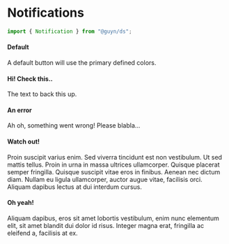 # Notifications

```js
import { Notification } from "@guyn/ds";
```

<script>
export default {
    components: {Notification : ()=>import('./Notification')}
}
</script>

#### Default

A default button will use the primary defined colors.

<Example title="Base">
<Notification><h4>Hi! Check this..</h4>
<p>The text to back this up.</p>
</Notification>

<template slot="code">

```html
<Notification>
	<h4>Hi! Check this..</h4>
	<p>The text to back this up.</p>
</Notification>
```

</template>

</Example>

<Example title="Error">
<Notification type="error">
<h4>An error</h4>
<p>Ah oh, something went wrong! Please blabla...</p>
</Notification>

<template slot="code">

```html
<Notification type="error">
	<h4>An error</h4>
	<p>Ah oh, something went wrong! Please blabla...</p>
</Notification>
```

</template>

</Example>

<Example title="Warning">
<Notification type="warning"><h4>Watch out!</h4><p>Proin suscipit varius enim. Sed viverra tincidunt est non vestibulum. Ut sed mattis tellus. Proin in urna in massa ultrices ullamcorper. Quisque placerat semper fringilla. Quisque suscipit vitae eros in finibus. Aenean nec dictum diam. Nullam eu ligula ullamcorper, auctor augue vitae, facilisis orci. Aliquam dapibus lectus at dui interdum cursus.</p>
</Notification>

</Example>

<Example title="Success">
<Notification type="success"><h4>Oh yeah!</h4>
<p>Aliquam dapibus, eros sit amet lobortis vestibulum, enim nunc elementum elit, sit amet blandit dui dolor id risus. Integer magna erat, fringilla ac eleifend a, facilisis at ex. </p></Notification>

</Example>
